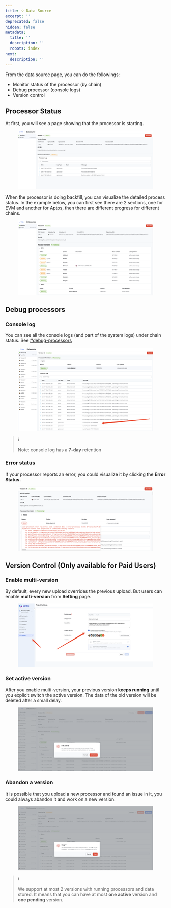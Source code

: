 ```yaml
---
title: 💡 Data Source
excerpt: ''
deprecated: false
hidden: false
metadata:
  title: ''
  description: ''
  robots: index
next:
  description: ''
---
```

From the data source page, you can do the followings:

* Monitor status of the processor (by chain)
* Debug processor (console logs)
* Version control

## Processor Status

At first, you will see a page showing that the processor is starting.

<figure>
  <img src="https://raw.githubusercontent.com/sentioxyz/docs/v1.0/.gitbook/assets/image (6) (3).png" alt="" />
  <figcaption></figcaption>
</figure>

When the processor is doing backfill, you can visualize the detailed process status. In the example below, you can first see there are 2 sections, one for EVM and another for Aptos, then there are different progress for different chains.

<figure>
  <img src="https://raw.githubusercontent.com/sentioxyz/docs/v1.0/.gitbook/assets/image (25).png" alt="" />
  <figcaption></figcaption>
</figure>

## Debug processors

### Console log

You can see all the console logs (and part of the system logs) under chain status. See [#debug-processors](data-source#debug-processors "mention")

<figure>
  <img src="https://raw.githubusercontent.com/sentioxyz/docs/v1.0/.gitbook/assets/image (11).png" alt="" />
  <figcaption></figcaption>
</figure>

> ℹ️
>
> Note: console log has a **7-day** retention

### Error status

If your processor reports an error, you could visualize it by clicking the **Error** **Status.**

<figure>
  <img src="https://raw.githubusercontent.com/sentioxyz/docs/v1.0/.gitbook/assets/image (12) (1).png" alt="" />
  <figcaption></figcaption>
</figure>

## Version Control (Only available for Paid Users)

### Enable multi-version

By default, every new upload overrides the previous upload. But users can enable **multi-version** from **Setting** page.

<figure>
  <img src="https://raw.githubusercontent.com/sentioxyz/docs/v1.0/.gitbook/assets/image (24).png" alt="" />
  <figcaption></figcaption>
</figure>

### Set active version

After you enable multi-version, your previous version **keeps running** until you explicit switch the active version. The data of the old version will be deleted after a small delay.

<figure>
  <img src="https://raw.githubusercontent.com/sentioxyz/docs/v1.0/.gitbook/assets/image (1) (4).png" alt="" />
  <figcaption></figcaption>
</figure>

### Abandon a version

It is possible that you upload a new processor and found an issue in it, you could always abandon it and work on a new version.

<figure>
  <img src="https://raw.githubusercontent.com/sentioxyz/docs/v1.0/.gitbook/assets/image (30) (1).png" alt="" />
  <figcaption></figcaption>
</figure>

> ℹ️
>
> We support at most 2 versions with running processors and data stored. It means that you can have at most **one active** version and **one pending** version.